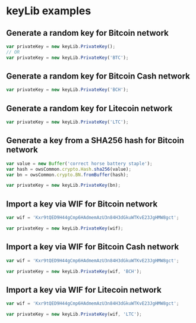 # keyLib examples

## Generate a random key for Bitcoin network
```javascript
var privateKey = new keyLib.PrivateKey();
// OR
var privateKey = new keyLib.PrivateKey('BTC');
```

## Generate a random key for Bitcoin Cash network
```javascript
var privateKey = new keyLib.PrivateKey('BCH');
```

## Generate a random key for Litecoin network
```javascript
var privateKey = new keyLib.PrivateKey('LTC');
```

## Generate a key from a SHA256 hash for Bitcoin network
```javascript
var value = new Buffer('correct horse battery staple');
var hash = owsCommon.crypto.Hash.sha256(value);
var bn = owsCommon.crypto.BN.fromBuffer(hash);

var privateKey = new keyLib.PrivateKey(bn);
```

## Import a key via WIF for Bitcoin network
```javascript
var wif = 'Kxr9tQED9H44gCmp6HAdmemAzU3n84H3dGkuWTKvE23JgHMW8gct';

var privateKey = new keyLib.PrivateKey(wif);
```
## Import a key via WIF for Bitcoin Cash network
```javascript
var wif = 'Kxr9tQED9H44gCmp6HAdmemAzU3n84H3dGkuWTKvE23JgHMW8gct';

var privateKey = new keyLib.PrivateKey(wif, 'BCH');
```
## Import a key via WIF for Litecoin network
```javascript
var wif = 'Kxr9tQED9H44gCmp6HAdmemAzU3n84H3dGkuWTKvE23JgHMW8gct';

var privateKey = new keyLib.PrivateKey(wif, 'LTC');
```
